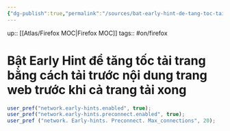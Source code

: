 ```yaml
---
{"dg-publish":true,"permalink":"/sources/bat-early-hint-de-tang-toc-tai-trang-bang-cach-tai-truoc-noi-dung-trang-web-truoc-khi-ca-trang-tai-xong/"}
---
```


up:: [[Atlas/Firefox MOC\|Firefox MOC]]
tags:: #on/firefox 

# Bật Early Hint để tăng tốc tải trang bằng cách tải trước nội dung trang web trước khi cả trang tải xong

```javaScript
user_pref("network.early-hints.enabled", true);  
user_pref("network.early-hints.preconnect.enabled", true); 
user_pref ("network. Early-hints. Preconnect. Max_connections", 20); 
```